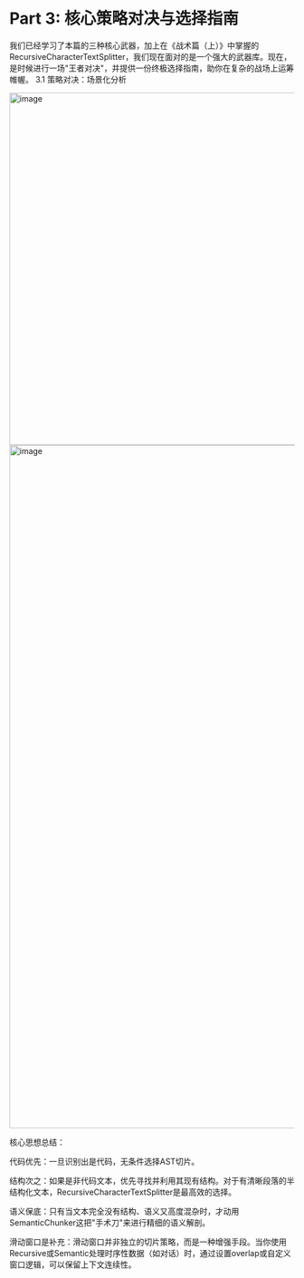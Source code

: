 # Part 3: 核心策略对决与选择指南
我们已经学习了本篇的三种核心武器，加上在《战术篇（上）》中掌握的RecursiveCharacterTextSplitter，我们现在面对的是一个强大的武器库。现在，是时候进行一场"王者对决"，并提供一份终极选择指南，助你在复杂的战场上运筹帷幄。
3.1 策略对决：场景化分析

<img width="763" height="622" alt="image" src="https://github.com/user-attachments/assets/a2a942d7-b766-465f-9474-217c2c11b955" />




<img width="805" height="1206" alt="image" src="https://github.com/user-attachments/assets/3c3766ef-ab07-4bd1-a898-d30cd26b1c99" />


核心思想总结：

代码优先：一旦识别出是代码，无条件选择AST切片。

结构次之：如果是非代码文本，优先寻找并利用其现有结构。对于有清晰段落的半结构化文本，RecursiveCharacterTextSplitter是最高效的选择。

语义保底：只有当文本完全没有结构、语义又高度混杂时，才动用SemanticChunker这把"手术刀"来进行精细的语义解剖。

滑动窗口是补充：滑动窗口并非独立的切片策略，而是一种增强手段。当你使用Recursive或Semantic处理时序性数据（如对话）时，通过设置overlap或自定义窗口逻辑，可以保留上下文连续性。

